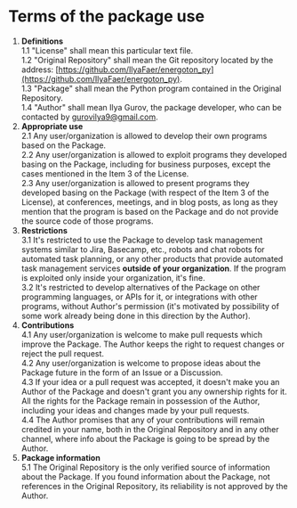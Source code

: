 # Terms of the package use

1. **Definitions**  
   1.1 "License" shall mean this particular text file.  
   1.2 "Original Repository" shall mean the Git repository located by the address: [https://github.com/IlyaFaer/energoton_py](https://github.com/IlyaFaer/energoton_py).  
   1.3 "Package" shall mean the Python program contained in the Original Repository.  
   1.4 "Author" shall mean Ilya Gurov, the package developer, who can be contacted by gurovilya9@gmail.com.  
2. **Appropriate use**  
   2.1 Any user/organization is allowed to develop their own programs based on the Package.  
   2.2 Any user/organization is allowed to exploit programs they developed basing on the Package, including for business purposes, except the cases mentioned in the Item 3 of the License.  
   2.3 Any user/organization is allowed to present programs they developed basing on the Package (with respect of the Item 3 of the License), at conferences, meetings, and in blog posts, as long as they mention that the program is based on the Package and do not provide the source code of those programs.  
3. **Restrictions**  
   3.1 It's restricted to use the Package to develop task management systems similar to Jira, Basecamp, etc., robots and chat robots for automated task planning, or any other products that provide automated task management services **outside of your organization**. If the program is exploited only inside your organization, it's fine.  
   3.2 It's restricted to develop alternatives of the Package on other programming languages, or APIs for it, or integrations with other programs, without Author's permission (it's motivated by possibility of some work already being done in this direction by the Author).  
4. **Contributions**  
   4.1 Any user/organization is welcome to make pull requests which improve the Package. The Author keeps the right to request changes or reject the pull request.  
   4.2 Any user/organization is welcome to propose ideas about the Package future in the form of an Issue or a Discussion.  
   4.3 If your idea or a pull request was accepted, it doesn't make you an Author of the Package and doesn't grant you any ownership rights for it. All the rights for the Package remain in possession of the Author, including your ideas and changes made by your pull requests.  
   4.4 The Author promises that any of your contributions will remain credited in your name, both in the Original Repository and in any other channel, where info about the Package is going to be spread by the Author.  
5. **Package information**  
   5.1 The Original Repository is the only verified source of information about the Package. If you found information about the Package, not references in the Original Repository, its reliability is not approved by the Author.
